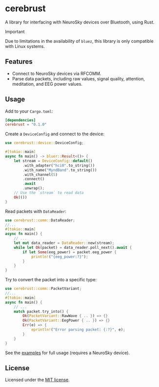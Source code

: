 # cerebrust

A library for interfacing with NeuroSky devices over Bluetooth, using Rust.

> [!IMPORTANT]
> Due to limitations in the availability of `bluez`, this library is only compatible with Linux systems.

## Features

- Connect to NeuroSky devices via RFCOMM.
- Parse data packets, including raw values, signal quality, attention, meditation, and EEG power values.

## Usage

Add to your `Cargo.toml`:

```toml
[dependencies]
cerebrust = "0.1.0"
```

Create a `DeviceConfig` and connect to the device:

```rust
use cerebrust::device::DeviceConfig;

#[tokio::main]
async fn main() -> bluer::Result<()> {
    let stream = DeviceConfig::default()
        .with_adapter("hci0".to_string())
        .with_name("MyndBand".to_string())
        .with_channel(5)
        .connect()
        .await
        .unwrap();
    // Use the `stream` to read data
    Ok(())
}
```

Read packets with `DataReader`:

```rust
use cerebrust::comm::DataReader;
//...
#[tokio::main]
async fn main() {
    // ...
    let mut data_reader = DataReader::new(stream);
    while let Ok(packet) = data_reader.poll_next().await {
        if let Some(eeg_power) = packet.eeg_power {
            println!("{eeg_power:?}");
        }
    }
}
```

Try to convert the packet into a specific type:

```rust
use cerebrust::comm::PacketVariant;
//...
#[tokio::main]
async fn main() {
    // ...
    match packet.try_into() {
        Ok(PacketVariant::RawWave { .. }) => {}
        Ok(PacketVariant::EegPower { .. }) => {}
        Err(e) => {
            eprintln!("Error parsing packet: {:?}", e);
        }
    }
}
```

See the [examples](./examples) for full usage (requires a NeuroSky device).

## License

Licensed under the [MIT license](./LICENSE).
